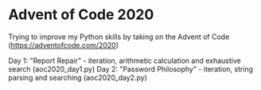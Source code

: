 # Advent of Code 2020

Trying to improve my Python skills by taking on the Advent of Code (https://adventofcode.com/2020)

Day 1: "Report Repair" - iteration, arithmetic calculation and exhaustive search (aoc2020_day1.py)
Day 2: "Password Philosophy" - iteration, string parsing and searching (aoc2020_day2.py)
